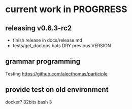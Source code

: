 # current work in PROGRRESS

## releasing v0.6.3-rc2

- finish release in docs/release.md
- tests/get_doctops.bats DRY previous VERSION

## grammar programming

Testing https://github.com/alecthomas/participle

## provide test on old environment

docker?
32bits
bash 3

